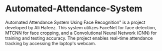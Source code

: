 # Automated-Attendance-System
Automated Attendance System Using Face Recognition" is a project developed by Ali Hafeez. This system utilizes FaceNet for face detection, MTCNN for face cropping, and a Convolutional Neural Network (CNN) for training and testing accuracy. The project enables real-time attendance tracking by accessing the laptop's webcam.
